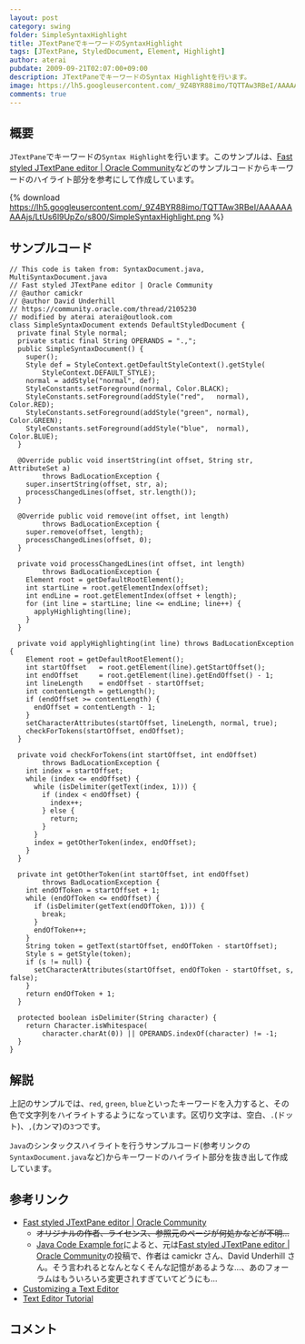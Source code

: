 ```yaml
---
layout: post
category: swing
folder: SimpleSyntaxHighlight
title: JTextPaneでキーワードのSyntaxHighlight
tags: [JTextPane, StyledDocument, Element, Highlight]
author: aterai
pubdate: 2009-09-21T02:07:00+09:00
description: JTextPaneでキーワードのSyntax Highlightを行います。
image: https://lh5.googleusercontent.com/_9Z4BYR88imo/TQTTAw3RBeI/AAAAAAAAAjs/LtUs6l9UpZo/s800/SimpleSyntaxHighlight.png
comments: true
---
```

## 概要
`JTextPane`でキーワードの`Syntax Highlight`を行います。このサンプルは、[Fast styled JTextPane editor | Oracle Community](https://community.oracle.com/thread/2105230)などのサンプルコードからキーワードのハイライト部分を参考にして作成しています。

{% download https://lh5.googleusercontent.com/_9Z4BYR88imo/TQTTAw3RBeI/AAAAAAAAAjs/LtUs6l9UpZo/s800/SimpleSyntaxHighlight.png %}

## サンプルコード
<pre class="prettyprint"><code>// This code is taken from: SyntaxDocument.java, MultiSyntaxDocument.java
// Fast styled JTextPane editor | Oracle Community
// @author camickr
// @author David Underhill
// https://community.oracle.com/thread/2105230
// modified by aterai aterai@outlook.com
class SimpleSyntaxDocument extends DefaultStyledDocument {
  private final Style normal;
  private static final String OPERANDS = ".,";
  public SimpleSyntaxDocument() {
    super();
    Style def = StyleContext.getDefaultStyleContext().getStyle(
        StyleContext.DEFAULT_STYLE);
    normal = addStyle("normal", def);
    StyleConstants.setForeground(normal, Color.BLACK);
    StyleConstants.setForeground(addStyle("red",   normal), Color.RED);
    StyleConstants.setForeground(addStyle("green", normal), Color.GREEN);
    StyleConstants.setForeground(addStyle("blue",  normal), Color.BLUE);
  }

  @Override public void insertString(int offset, String str, AttributeSet a)
        throws BadLocationException {
    super.insertString(offset, str, a);
    processChangedLines(offset, str.length());
  }

  @Override public void remove(int offset, int length)
        throws BadLocationException {
    super.remove(offset, length);
    processChangedLines(offset, 0);
  }

  private void processChangedLines(int offset, int length)
        throws BadLocationException {
    Element root = getDefaultRootElement();
    int startLine = root.getElementIndex(offset);
    int endLine = root.getElementIndex(offset + length);
    for (int line = startLine; line &lt;= endLine; line++) {
      applyHighlighting(line);
    }
  }

  private void applyHighlighting(int line) throws BadLocationException {
    Element root = getDefaultRootElement();
    int startOffset   = root.getElement(line).getStartOffset();
    int endOffset     = root.getElement(line).getEndOffset() - 1;
    int lineLength    = endOffset - startOffset;
    int contentLength = getLength();
    if (endOffset &gt;= contentLength) {
      endOffset = contentLength - 1;
    }
    setCharacterAttributes(startOffset, lineLength, normal, true);
    checkForTokens(startOffset, endOffset);
  }

  private void checkForTokens(int startOffset, int endOffset)
        throws BadLocationException {
    int index = startOffset;
    while (index &lt;= endOffset) {
      while (isDelimiter(getText(index, 1))) {
        if (index &lt; endOffset) {
          index++;
        } else {
          return;
        }
      }
      index = getOtherToken(index, endOffset);
    }
  }

  private int getOtherToken(int startOffset, int endOffset)
        throws BadLocationException {
    int endOfToken = startOffset + 1;
    while (endOfToken &lt;= endOffset) {
      if (isDelimiter(getText(endOfToken, 1))) {
        break;
      }
      endOfToken++;
    }
    String token = getText(startOffset, endOfToken - startOffset);
    Style s = getStyle(token);
    if (s != null) {
      setCharacterAttributes(startOffset, endOfToken - startOffset, s, false);
    }
    return endOfToken + 1;
  }

  protected boolean isDelimiter(String character) {
    return Character.isWhitespace(
        character.charAt(0)) || OPERANDS.indexOf(character) != -1;
  }
}
</code></pre>

## 解説
上記のサンプルでは、`red`, `green`, `blue`といったキーワードを入力すると、その色で文字列をハイライトするようになっています。区切り文字は、空白、`.`(ドット)、`,`(カンマ)の`3`つです。

`Java`のシンタックスハイライトを行うサンプルコード(参考リンクの`SyntaxDocument.java`など)からキーワードのハイライト部分を抜き出して作成しています。

## 参考リンク
- [Fast styled JTextPane editor | Oracle Community](https://community.oracle.com/thread/2105230)
    - ~~オリジナルの作者、ライセンス、参照元のページが何処かなどが不明…~~
    - [Java Code Example for](http://www.programcreek.com/java-api-examples/index.php?example_code_path=weka-weka.gui.scripting-SyntaxDocument.java)によると、元は[Fast styled JTextPane editor | Oracle Community](https://community.oracle.com/thread/2105230)の投稿で、作者は camickr さん、David Underhill さん。そう言われるとなんとなくそんな記憶があるような…、あのフォーラムはもういろいろ変更されすぎていてどうにも…
- [Customizing a Text Editor](http://web.archive.org/web/20120802021725/http://java.sun.com/products/jfc/tsc/articles/text/editor_kit/index.html)
- [Text Editor Tutorial](http://ostermiller.org/syntax/editor.html)

<!-- dummy comment line for breaking list -->

## コメント
